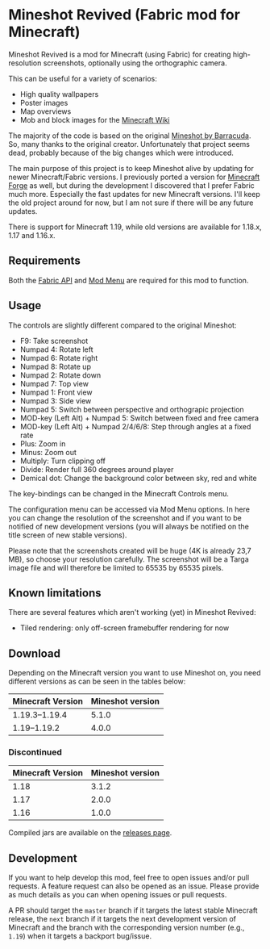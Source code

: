 # Mineshot Revived (Fabric mod for Minecraft)

Mineshot Revived is a mod for Minecraft (using Fabric) for creating high-resolution screenshots, optionally using the orthographic camera.

This can be useful for a variety of scenarios:

* High quality wallpapers
* Poster images
* Map overviews
* Mob and block images for the [Minecraft Wiki](https://minecraft.wiki)

The majority of the code is based on the original [Mineshot by Barracuda](https://github.com/ata4/mineshot). So, many thanks to the original creator. Unfortunately that project seems dead, probably because of the big changes which were introduced.

The main purpose of this project is to keep Mineshot alive by updating for newer Minecraft/Fabric versions. I previously ported a version for [Minecraft Forge](https://github.com/pascallj/mineshot-revived) as well, but during the development I discovered that I prefer Fabric much more. Especially the fast updates for new Minecraft versions. I'll keep the old project around for now, but I am not sure if there will be any future updates.

There is support for Minecraft 1.19, while old versions are available for 1.18.x, 1.17 and 1.16.x.

## Requirements
Both the [Fabric API](https://www.curseforge.com/minecraft/mc-mods/fabric-api) and [Mod Menu](https://www.curseforge.com/minecraft/mc-mods/modmenu) are required for this mod to function.

## Usage

The controls are slightly different compared to the original Mineshot:

* F9: Take screenshot
* Numpad 4: Rotate left
* Numpad 6: Rotate right
* Numpad 8: Rotate up
* Numpad 2: Rotate down
* Numpad 7: Top view
* Numpad 1: Front view
* Numpad 3: Side view
* Numpad 5: Switch between perspective and orthograpic projection
* MOD-key (Left Alt) + Numpad 5: Switch between fixed and free camera
* MOD-key (Left Alt) + Numpad 2/4/6/8: Step through angles at a fixed rate
* Plus: Zoom in
* Minus: Zoom out
* Multiply: Turn clipping off
* Divide: Render full 360 degrees around player
* Demical dot: Change the background color between sky, red and white

The key-bindings can be changed in the Minecraft Controls menu.

The configuration menu can be accessed via Mod Menu options. In here you can change the resolution of the screenshot and if you want to be notified of new development versions (you will always be notified on the title screen of new stable versions).

Please note that the screenshots created will be huge (4K is already 23,7 MB), so choose your resolution carefully. The screenshot will be a Targa image file and will therefore be limited to 65535 by 65535 pixels.

## Known limitations

There are several features which aren't working (yet) in Mineshot Revived:

* Tiled rendering: only off-screen framebuffer rendering for now

## Download

Depending on the Minecraft version you want to use Mineshot on, you need different versions as can be seen in the tables below:

| Minecraft Version | Mineshot version |
| ----------------- | ---------------- |
| 1.19.3&#8211;1.19.4 | 5.1.0 |
| 1.19&#8211;1.19.2 | 4.0.0 |

### Discontinued

| Minecraft Version | Mineshot version |
| ----------------- | ---------------- |
| 1.18 | 3.1.2 |
| 1.17 | 2.0.0 |
| 1.16 | 1.0.0 |

Compiled jars are available on the [releases page](https://github.com/pascallj/mineshot-revived-fabric/releases).

## Development

If you want to help develop this mod, feel free to open issues and/or pull requests. A feature request can also be opened as an issue. Please provide as much details as you can when opening issues or pull requests.

A PR should target the `master` branch if it targets the latest stable Minecraft release, the `next` branch if it targets the next development version of Minecraft and the branch with the corresponding version number (e.g., `1.19`) when it targets a backport bug/issue.
